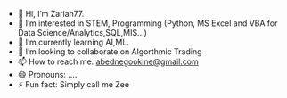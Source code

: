 - 👋 Hi, I’m Zariah77.
- 👀 I’m interested in STEM, Programming (Python, MS Excel and VBA for Data Science/Analytics,SQL,MIS...)
- 🌱 I’m currently learning AI,ML.
- 💞️ I’m looking to collaborate on Algorthmic Trading
- 📫 How to reach me: abednegookine@gmail.com
- 😄 Pronouns: ....
- ⚡ Fun fact: Simply call me Zee

<!---
Zariah77/Zariah77 is a ✨ special ✨ repository because its `README.md` (this file) appears on your GitHub profile.
You can click the Preview link to take a look at your changes.
--->
